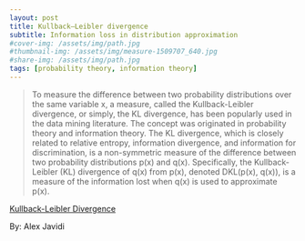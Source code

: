 ```yaml
---
layout: post
title: Kullback–Leibler divergence
subtitle: Information loss in distribution approximation 
#cover-img: /assets/img/path.jpg
#thumbnail-img: /assets/img/measure-1509707_640.jpg
#share-img: /assets/img/path.jpg
tags: [probability theory, information theory]
---
```


> To measure the difference between two probability distributions over the same
variable x, a measure, called the Kullback-Leibler divergence, or simply, the KL
divergence, has been popularly used in the data mining literature. The concept
was originated in probability theory and information theory.
The KL divergence, which is closely related to relative entropy, information divergence, and information for discrimination, is a non-symmetric measure of the difference between two probability distributions p(x) and q(x).
Specifically, the Kullback-Leibler (KL) divergence of q(x) from p(x), denoted
DKL(p(x), q(x)), is a measure of the information lost when q(x) is used to approximate p(x).

[Kullback-Leibler Divergence](http://hanj.cs.illinois.edu/cs412/bk3/KL-divergence.pdf)

 By: Alex Javidi
